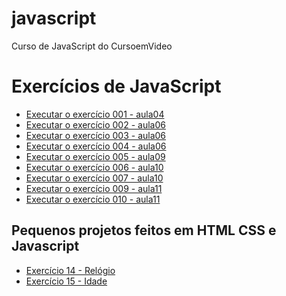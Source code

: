 # javascript
 Curso de JavaScript do CursoemVideo

<h1>Exercícios de JavaScript</h1>

<ul>
    <li>
       <a href="https://michellycruz.github.io/javascript/CursoJS/aula04/ex001.html">Executar o exercício 001 - aula04</a>
    </li>
    <li>
       <a href="https://michellycruz.github.io/javascript/CursoJS/aula06/ex002.html">Executar o exercício 002 - aula06</a>
    </li>
    <li>
       <a href="https://michellycruz.github.io/javascript/CursoJS/aula06/ex003.html">Executar o exercício 003 - aula06</a>
    </li>
    <li>
       <a href="https://michellycruz.github.io/javascript/CursoJS/aula06/ex004.html">Executar o exercício 004 - aula06</a>
    </li>
    <li>
       <a href="https://michellycruz.github.io/javascript/CursoJS/aula09/ex005.html">Executar o exercício 005 - aula09</a>
    </li>
    <li>
       <a href="https://michellycruz.github.io/javascript/CursoJS/aula10/ex006.html">Executar o exercício 006 - aula10</a>
    </li>
    <li>
       <a href="https://michellycruz.github.io/javascript/CursoJS/aula10/ex007.html">Executar o exercício 007 - aula10</a>
    </li>
    <li>
       <a href="https://michellycruz.github.io/javascript/CursoJS/aula11/ex009.html">Executar o exercício 009 - aula11</a>
    </li>
    <li>
       <a href="https://michellycruz.github.io/javascript/CursoJS/aula11/ex010.html">Executar o exercício 010 - aula11</a>
    </li>
</ul>

<h2>Pequenos projetos feitos em HTML CSS e Javascript</h2>

<ul>
 <li>
  <a href="https://michellycruz.github.io/javascript/CursoJS/aula12ex/ex014/modelo.html">Exercício 14 - Relógio</a>
 </li>
 <li>
  <a href="https://michellycruz.github.io/javascript/CursoJS/aula12ex/ex015/modelo.html">Exercício 15 - Idade</a>
 </li>
</ul>





